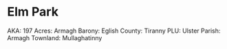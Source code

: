 # Elm Park

AKA: 197
Acres: Armagh
Barony: Eglish
County: Tiranny
PLU: Ulster
Parish: Armagh
Townland: Mullaghatinny